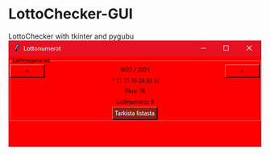# LottoChecker-GUI

LottoChecker with tkinter and pygubu
![alt text](https://github.com/Mariapori/LottoChecker-GUI/blob/master/lottonumerot.png?raw=true)
